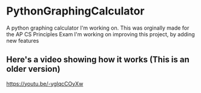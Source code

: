 # PythonGraphingCalculator
A python graphing calculator I'm working on.  This was orginally made for the AP CS Principles Exam
I'm working on improving this project, by adding new features

## Here's a video showing how it works (This is an older version)
https://youtu.be/-yglqcCOyXw
